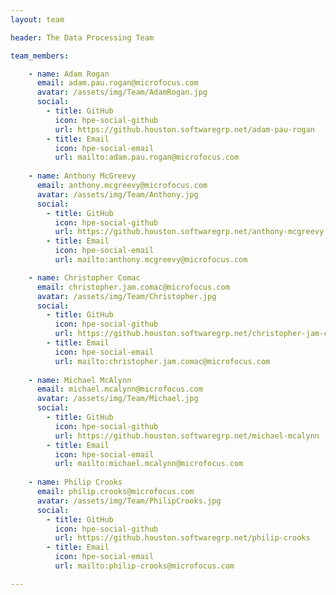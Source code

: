 ```yaml
---
layout: team

header: The Data Processing Team

team_members:

    - name: Adam Rogan
      email: adam.pau.rogan@microfocus.com
      avatar: /assets/img/Team/AdamRogan.jpg
      social:
        - title: GitHub
          icon: hpe-social-github
          url: https://github.houston.softwaregrp.net/adam-pau-rogan
        - title: Email
          icon: hpe-social-email
          url: mailto:adam.pau.rogan@microfocus.com
          
    - name: Anthony McGreevy
      email: anthony.mcgreevy@microfocus.com
      avatar: /assets/img/Team/Anthony.jpg
      social:
        - title: GitHub
          icon: hpe-social-github
          url: https://github.houston.softwaregrp.net/anthony-mcgreevy
        - title: Email
          icon: hpe-social-email
          url: mailto:anthony.mcgreevy@microfocus.com

    - name: Christopher Comac
      email: christopher.jam.comac@microfocus.com
      avatar: /assets/img/Team/Christopher.jpg
      social:
        - title: GitHub
          icon: hpe-social-github
          url: https://github.houston.softwaregrp.net/christopher-jam-comac
        - title: Email
          icon: hpe-social-email
          url: mailto:christopher.jam.comac@microfocus.com
          
    - name: Michael McAlynn
      email: michael.mcalynn@microfocus.com
      avatar: /assets/img/Team/Michael.jpg
      social:
        - title: GitHub
          icon: hpe-social-github
          url: https://github.houston.softwaregrp.net/michael-mcalynn
        - title: Email
          icon: hpe-social-email
          url: mailto:michael.mcalynn@microfocus.com
    
    - name: Philip Crooks
      email: philip.crooks@microfocus.com
      avatar: /assets/img/Team/PhilipCrooks.jpg
      social:
        - title: GitHub
          icon: hpe-social-github
          url: https://github.houston.softwaregrp.net/philip-crooks
        - title: Email
          icon: hpe-social-email
          url: mailto:philip-crooks@microfocus.com

---
```

